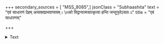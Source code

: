 +++
secondary_sources = [ "MSS_8085",]
jsonClass = "Subhaashita"
text = "एवं साधारणं देहम् अव्यक्तप्रभवाप्ययम्।  \nको विद्वानात्मसात्कृत्वा हन्ति जन्तूनृतेऽसतः॥"
title = "एवं साधारणम्"

+++

<details><summary>Text</summary>

एवं साधारणं देहम् अव्यक्तप्रभवाप्ययम्।  
को विद्वानात्मसात्कृत्वा हन्ति जन्तूनृतेऽसतः॥
</details>
